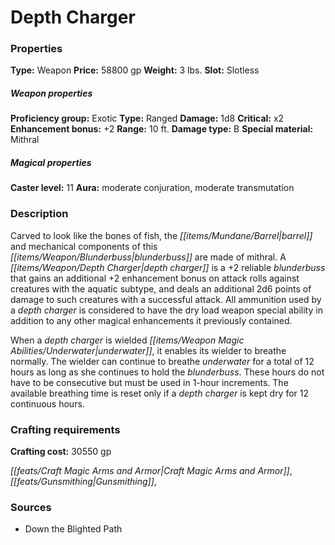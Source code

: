 ﻿---
Title: "Depth Charger"
Type: "Weapon"
Price: "58800 gp"
Weight: "3 lbs."
Slot: "Slotless"
Proficiency group: "Exotic"
Weapon properties Type: "Ranged"
Damage: "1d8"
Critical: "x2"
Enhancement bonus: "+2"
Range: "10 ft."
Damage type: "B"
Special material: "Mithral"
Caster level: "11"
Aura: "moderate conjuration, moderate transmutation"
Description: |
  "Carved to look like the bones of fish, the barrel and mechanical components of this blunderbuss are made of mithral. A _depth charger_ is a _+2 reliable_ _blunderbuss_ that gains an additional +2 enhancement bonus on attack rolls against creatures with the aquatic subtype, and deals an additional 2d6 points of damage to such creatures with a successful attack. All ammunition used by a _depth charger_ is considered to have the _dry load_ weapon special ability in addition to any other magical enhancements it previously contained.
  When a _depth charger_ is wielded underwater, it enables its wielder to breathe normally. The wielder can continue to breathe underwater for a total of 12 hours as long as she continues to hold the blunderbuss. These hours do not have to be consecutive but must be used in 1-hour increments. The available breathing time is reset only if a _depth charger_ is kept dry for 12 continuous hours."
Crafting cost: "30550 gp"
Sources: "['Down the Blighted Path']"
---

# Depth Charger

### Properties

**Type:** Weapon **Price:** 58800 gp **Weight:** 3 lbs. **Slot:** Slotless

##### Weapon properties

**Proficiency group:** Exotic **Type:** Ranged **Damage:** 1d8 **Critical:** x2 **Enhancement bonus:** +2 **Range:** 10 ft. **Damage type:** B **Special material:** Mithral

##### Magical properties

**Caster level:** 11 **Aura:** moderate conjuration, moderate transmutation

### Description

Carved to look like the bones of fish, the _[[items/Mundane/Barrel|barrel]]_ and mechanical components of this _[[items/Weapon/Blunderbuss|blunderbuss]]_ are made of mithral. A _[[items/Weapon/Depth Charger|depth charger]]_ is a +2 reliable _blunderbuss_ that gains an additional +2 enhancement bonus on attack rolls against creatures with the aquatic subtype, and deals an additional 2d6 points of damage to such creatures with a successful attack. All ammunition used by a _depth charger_ is considered to have the dry load weapon special ability in addition to any other magical enhancements it previously contained.

When a _depth charger_ is wielded _[[items/Weapon Magic Abilities/Underwater|underwater]]_, it enables its wielder to breathe normally. The wielder can continue to breathe _underwater_ for a total of 12 hours as long as she continues to hold the _blunderbuss_. These hours do not have to be consecutive but must be used in 1-hour increments. The available breathing time is reset only if a _depth charger_ is kept dry for 12 continuous hours.

### Crafting requirements

**Crafting cost:** 30550 gp

_[[feats/Craft Magic Arms and Armor|Craft Magic Arms and Armor]]_, _[[feats/Gunsmithing|Gunsmithing]]_,

### Sources

* Down the Blighted Path